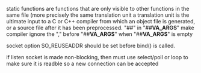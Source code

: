 static functions are functions that are only visible to other functions
in the same file (more precisely the same translation unit
a translation unit is the ultimate input to a C or C++ compiler
from which an object file is generated, or a source file after
it has been preprocessed.
"##" in "##__VA_ARGS__" make compiler ignore the "," before "##__VA_ARGS__"
when "##__VA_ARGS__" is empty

socket option SO_REUSEADDR should be set before bind() is called.

if listen socket is made non-blocking, then must use select/poll or loop to
make sure it is readble so a new connection can be accepted